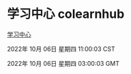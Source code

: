 # 学习中心 colearnhub
[学习中心](http://27.19.32.34:56308/colearnhub/)

2022年 10月 06日 星期四 11:00:03 CST

2022年 10月 06日 星期四 03:00:03 GMT

